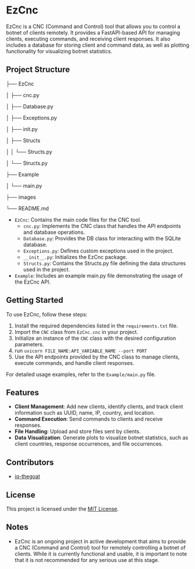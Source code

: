 # EzCnc
EzCnc is a CNC (Command and Control) tool that allows you to control a botnet of clients remotely. It provides a FastAPI-based API for managing clients, executing commands, and receiving client responses. It also includes a database for storing client and command data, as well as plotting functionality for visualizing botnet statistics.

## Project Structure

├── EzCnc

│ ├── cnc.py

│ ├── Database.py

│ ├── Exceptions.py

│ ├── init.py

│ ├── Structs

│ │ └── Structs.py

│ └── Structs.py

├── Example

│ └── main.py

├── images

└── README.md

- `EzCnc`: Contains the main code files for the CNC tool.
  - `cnc.py`: Implements the CNC class that handles the API endpoints and database operations.
  - `Database.py`: Provides the DB class for interacting with the SQLite database.
  - `Exceptions.py`: Defines custom exceptions used in the project.
  - `__init__.py`: Initializes the EzCnc package.
  - `Structs.py`: Contains the Structs.py file defining the data structures used in the project.
- `Example`: Includes an example main.py file demonstrating the usage of the EzCnc API.

## Getting Started

To use EzCnc, follow these steps:

1. Install the required dependencies listed in the `requirements.txt` file.
2. Import the `CNC` class from `EzCnc.cnc` in your project.
3. Initialize an instance of the `CNC` class with the desired configuration parameters.
4. run `uvicorn FILE_NAME:API_VARIABLE_NAME --port PORT`
5. Use the API endpoints provided by the CNC class to manage clients, execute commands, and handle client responses.

For detailed usage examples, refer to the `Example/main.py` file.

## Features

- **Client Management**: Add new clients, identify clients, and track client information such as UUID, name, IP, country, and location.
- **Command Execution**: Send commands to clients and receive responses.
- **File Handling**: Upload and store files sent by clients.
- **Data Visualization**: Generate plots to visualize botnet statistics, such as client countries, response occurrences, and file occurrences.

## Contributors

- [iq-thegoat](https://github.com/iq-thegoat)

## License

This project is licensed under the [MIT License](LICENSE).


## Notes

- EzCnc is an ongoing project in active development that aims to provide a CNC (Command and Control) tool for remotely controlling a botnet of clients. While it is currently functional and usable, it is important to note that it is not recommended for any serious use at this stage.
